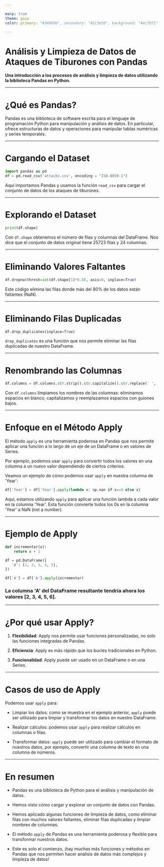 ```yaml
---

marp: true
theme: gaia
color: primary: "#3498db", secondary: "#2c3e50", background: "#ecf0f1"

---
```


# Análisis y Limpieza de Datos de Ataques de Tiburones con Pandas

**Una introducción a los procesos de análisis y limpieza de datos utilizando la biblioteca Pandas en Python.**

---

# ¿Qué es Pandas?

Pandas es una biblioteca de software escrita para el lenguaje de programación Python para manipulación y análisis de datos. En particular, ofrece estructuras de datos y operaciones para manipular tablas numéricas y series temporales.


---

# Cargando el Dataset

```python
import pandas as pd
df = pd.read_csv('attacks.csv', encoding = "ISO-8859-1")
```

Aquí importamos Pandas y usamos la función `read_csv` para cargar el conjunto de datos de los ataques de tiburones.

---

# Explorando el Dataset

```python
print(df.shape)
```

Con `df.shape` obtenemos el número de filas y columnas del DataFrame. Nos dice que el conjunto de datos original tiene 25723 filas y 24 columnas.

---

# Eliminando Valores Faltantes

```python
df.dropna(thresh=int(df.shape[1]*0.8), axis=0, inplace=True)
```

Este código elimina las filas donde más del 80% de los datos están faltantes (NaN).

---

# Eliminando Filas Duplicadas

```python
df.drop_duplicates(inplace=True)
```

`drop_duplicates` es una función que nos permite eliminar las filas duplicadas de nuestro DataFrame.

---

# Renombrando las Columnas

```python
df.columns = df.columns.str.strip().str.capitalize().str.replace(' ', '_')
```

Con `df.columns` limpiamos los nombres de las columnas: eliminamos espacios en blanco, capitalizamos y reemplazamos espacios con guiones bajos.

---

# Enfoque en el Método Apply

El método `apply` es una herramienta poderosa en Pandas que nos permite aplicar una función a lo largo de un eje de un DataFrame o en valores de Series.

Por ejemplo, podemos usar `apply` para convertir todos los valores en una columna a un nuevo valor dependiendo de ciertos criterios.

Veamos un ejemplo de cómo podemos usar `apply` en nuestra columna de 'Year':

```python
df['Year'] = df['Year'].apply(lambda x: np.nan if x==0 else x)
```

Aquí, estamos utilizando `apply` para aplicar una función lambda a cada valor en la columna 'Year'. Esta función convierte todos los 0s en la columna 'Year' a NaN (not a number).

---
# Ejemplo de Apply

```python
def incrementar(x):
    return x + 1

df = pd.DataFrame({
   'A': [1, 2, 3, 4, 5],
})

df['A'] = df['A'].apply(incrementar)
```

### La columna 'A' del DataFrame resultante tendría ahora los valores [2, 3, 4, 5, 6].


---
# ¿Por qué usar Apply?

1. **Flexibilidad**: Apply nos permite usar funciones personalizadas, no solo las funciones integradas de Pandas.

2. **Eficiencia**: Apply es más rápido que los bucles tradicionales en Python.

3. **Funcionalidad**: Apply puede ser usado en un DataFrame o en una Series.

---

# Casos de uso de Apply

Podemos usar `apply` para:

- Limpiar los datos: como se muestra en el ejemplo anterior, `apply` puede ser utilizado para limpiar y transformar los datos en nuestro DataFrame.

- Realizar cálculos: podemos usar `apply` para realizar cálculos en columnas o filas.

- Transformar datos: `apply` puede ser utilizado para cambiar el formato de nuestros datos, por ejemplo, convertir una columna de texto en una columna de números.

---

# En resumen

- Pandas es una biblioteca de Python para el análisis y manipulación de datos.

- Hemos visto cómo cargar y explorar un conjunto de datos con Pandas.

- Hemos aplicado algunas funciones de limpieza de datos, como eliminar filas con muchos valores faltantes, eliminar filas duplicadas y limpiar nombres de columnas.

- El método `apply` de Pandas es una herramienta poderosa y flexible para transformar nuestros datos.

- Este es solo el comienzo, ¡hay muchas más funciones y métodos en Pandas que nos permiten hacer análisis de datos más complejos y limpieza de datos!